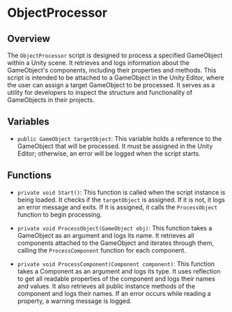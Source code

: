 # ObjectProcessor

## Overview
The `ObjectProcessor` script is designed to process a specified GameObject within a Unity scene. It retrieves and logs information about the GameObject's components, including their properties and methods. This script is intended to be attached to a GameObject in the Unity Editor, where the user can assign a target GameObject to be processed. It serves as a utility for developers to inspect the structure and functionality of GameObjects in their projects.

## Variables
- `public GameObject targetObject`: This variable holds a reference to the GameObject that will be processed. It must be assigned in the Unity Editor; otherwise, an error will be logged when the script starts.

## Functions
- `private void Start()`: This function is called when the script instance is being loaded. It checks if the `targetObject` is assigned. If it is not, it logs an error message and exits. If it is assigned, it calls the `ProcessObject` function to begin processing.

- `private void ProcessObject(GameObject obj)`: This function takes a GameObject as an argument and logs its name. It retrieves all components attached to the GameObject and iterates through them, calling the `ProcessComponent` function for each component.

- `private void ProcessComponent(Component component)`: This function takes a Component as an argument and logs its type. It uses reflection to get all readable properties of the component and logs their names and values. It also retrieves all public instance methods of the component and logs their names. If an error occurs while reading a property, a warning message is logged.
